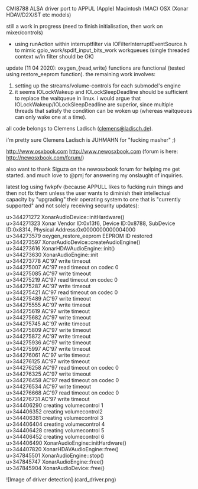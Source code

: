 CMI8788 ALSA driver port to APPUL (Apple) Macintosh (MAC) OSX
(Xonar HDAV/D2X/ST etc models)

still a work in progress (need to finish initialisation, then work on mixer/controls)
* using runAction within interruptfilter via IOFilterInterruptEventSource.h to mimic gpio_work/spdif_input_bits_work workqueues (single threaded context w/in filter should be OK)

update (11 04 2020):
oxygen_{read,write} functions are functional (tested using restore_eeprom function). the remaining work involves:
1. setting up the streams/volume-controls for each submodel's engine
2. it seems IOLockWakeup and IOLockSleepDeadline should be sufficient to replace the waitqueue in linux. i would argue that IOLockWakeup/IOLockSleepDeadline are superior, since multiple threads that satisfy the condition can be woken up (whereas waitqueues can only wake one at a time).

all code belongs to Clemens Ladisch (clemens@ladisch.de).

i'm pretty sure Clemens Ladisch is JUHMAHN for "fucking masher" ;)

http://www.osxbook.com
http://www.newosxbook.com (forum is here: http://newosxbook.com/forum/)

also want to thank Siguza on the newosxbook forum for helping me get started. and much love to @pmj for answering my onslaught of inquiries.

latest log using fwkpfv (because APPULL likes to fucking ruin things and then not fix them unless the user wants to diminish their intellectual capacity by "upgrading" their operating system to one that is "currently supported" and not solely receiving security updates):

u>344271272 XonarAudioDevice::initHardware()<br>
u>344271323 Xonar Vendor ID:0x13f6, Device ID:0x8788, SubDevice ID:0x8314, Physical Address:0x0000000000004000<br>
u>344273579 oxygen_restore_eeprom EEPROM ID restored<br>
u>344273597 XonarAudioDevice::createAudioEngine()<br>
u>344273616 XonarHDAVAudioEngine::init()<br>
u>344273630 XonarAudioEngine::init<br>
u>344273778 AC'97 write timeout<br>
u>344275007 AC'97 read timeout on codec 0<br>
u>344275085 AC'97 write timeout<br>
u>344275219 AC'97 read timeout on codec 0<br>
u>344275287 AC'97 write timeout<br>
u>344275421 AC'97 read timeout on codec 0<br>
u>344275489 AC'97 write timeout<br>
u>344275555 AC'97 write timeout<br>
u>344275619 AC'97 write timeout<br>
u>344275682 AC'97 write timeout<br>
u>344275745 AC'97 write timeout<br>
u>344275809 AC'97 write timeout<br>
u>344275872 AC'97 write timeout<br>
u>344275936 AC'97 write timeout<br>
u>344275997 AC'97 write timeout<br>
u>344276061 AC'97 write timeout<br>
u>344276125 AC'97 write timeout<br>
u>344276258 AC'97 read timeout on codec 0<br>
u>344276325 AC'97 write timeout<br>
u>344276458 AC'97 read timeout on codec 0<br>
u>344276534 AC'97 write timeout<br>
u>344276668 AC'97 read timeout on codec 0<br>
u>344276731 AC'97 write timeout<br>
u>344406290 creating volumecontrol 1<br>
u>344406352 creating volumecontrol2<br>
u>344406381 creating volumecontrol 3<br>
u>344406404 creating volumecontrol 4<br>
u>344406428 creating volumecontrol 5<br>
u>344406452 creating volumecontrol 6<br>
u>344406490 XonarAudioEngine::initHardware()<br>
u>344407820 XonarHDAVAudioEngine::free()<br>
u>347845501 XonarAudioEngine::stop()<br>
u>347845747 XonarAudioEngine::free()<br>
u>347845904 XonarAudioDevice::free()

![Image of driver detection] (card_driver.png)
